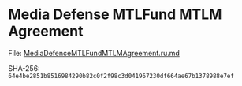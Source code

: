 Media Defense MTLFund MTLM Agreement
====================================

File: [MediaDefenceMTLFundMTLMAgreement.ru.md](MediaDefenceMTLFundMTLMAgreement.ru.md)

SHA-256: `64e4be2851b8516984290b82c0f2f98c3d041967230df664ae67b1378988e7ef`
